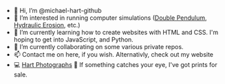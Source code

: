 * 👋 Hi, I’m @michael-hart-github
* 👀 I’m interested in running computer simulations ([Double Pendulum](https://github.com/DinoZ1729/Double-Pendulum), [Hydraulic Erosion](https://github.com/SebLague/Hydraulic-Erosion), etc.)
* 🌱 I’m currently learning how to create websites with HTML and CSS. I'm hoping to get into JavaScript, and Python.
* 💞️ I’m currently collaborating on some various private repos.
* 📫 Contact me on here, if you wish. Alternativly, check out my website
* 💻 [Hart Photographs](https://www.hartphotographs.com/) 📸 If something catches your eye, I've got prints for sale.

<!---
michael-hart-github/michael-hart-github is a ✨ special ✨ repository because its `README.md` (this file) appears on your GitHub profile.
You can click the Preview link to take a look at your changes.
--->
